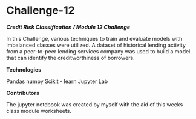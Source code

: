 # Challenge-12
***Credit Risk Classification / Module 12 Challenge***

In this Challenge, various techniques to train and evaluate models with imbalanced classes were utilized. A dataset of historical lending activity from a peer-to-peer lending services company was used to build a model that can identify the creditworthiness of borrowers.


**Technologies**

Pandas
numpy
Scikit - learn
Jupyter Lab

**Contributors**

The jupyter notebook was created by myself with the aid of this weeks class module worksheets.



